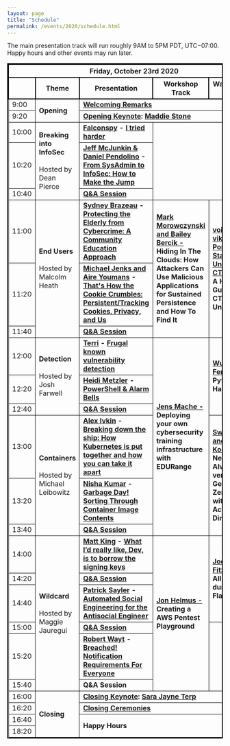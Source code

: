 ```yaml
---
layout: page
title: "Schedule"
permalink: /events/2020/schedule.html
---
```


<style>
table{
    border-collapse: collapse;
    border-spacing: 0;
    border:2px solid #000000;
}

th{
    border:2px solid #000000;
}

td{
    border:1px solid #000000;
}
</style>


The main presentation track will run roughly 9AM to 5PM PDT, UTC−07:00. Happy hours and other events may run later.

<table border="1">
  <th colspan="5">Friday, October 23rd 2020</th>

  <tr>
    <th></th>
    <th>Theme</th>
    <th>Presentation</th>
    <th>Workshop Track</th>
    <th>Walkthrough Track</th>
  </tr>

  <tr>
    <td>9:00</td>
    <td rowspan="2"><strong>Opening</strong></td>
    <td colspan="3"><strong><a href="https://youtu.be/IQ00wfr_xG4?t=679" target="_blank" rel="noopener noreferrer">Welcoming Remarks</a></strong></td>
  </tr>

  <tr>
    <td>9:20</td>
    <td colspan="3" markdown="span"><strong><a href="https://youtu.be/IQ00wfr_xG4?t=1630" target="_blank" rel="noopener noreferrer">Opening Keynote</a>: <a href="speakers.html#Maddie"> Maddie Stone</a></strong></td>
  </tr>

  <tr>
    <td>10:00</td>
    <td rowspan="3"><strong>Breaking into InfoSec <br><br></strong> Hosted by Dean Pierce</td>
    <td colspan="1" markdown="span"><strong><a href="speakers.html#I tried harder">Falconspy</a> - <a href="https://youtu.be/IQ00wfr_xG4?t=4150" target="_blank" rel="noopener noreferrer">I tried harder</a></strong></td>
    <td colspan="2" rowspan="3" markdown="span"></td>
  </tr>

  <tr>
    <td>10:20</td>
    <td colspan="1" markdown="span"><strong><a href="speakers.html#From SysAdmin to InfoSec: How to Make the Jump">Jeff McJunkin & Daniel Pendolino</a> - <a href="https://youtu.be/IQ00wfr_xG4?t=5275" target="_blank" rel="noopener noreferrer">From SysAdmin to InfoSec: How to Make the Jump</a></strong></td>
  </tr>

  <tr>
    <td>10:40</td>
    <td colspan="1" markdown="span"><strong><a href="https://youtu.be/IQ00wfr_xG4?t=6708" target="_blank" rel="noopener noreferrer">Q&A Session</a></strong></td>
  </tr>

  <tr>
    <td>11:00</td>
    <td rowspan="3"><strong>End Users</strong> <br><br>Hosted by Malcolm Heath</td>
    <td colspan="1" markdown="span"><strong><a href="speakers.html#Protecting the Elderly from Cybercrime: A Community Education">Sydney Brazeau</a> - <a href="https://youtu.be/IQ00wfr_xG4?t=7762" target="_blank" rel="noopener noreferrer">Protecting the Elderly from Cybercrime: A Community Education Approach</a></strong></td>
    <td colspan="1" rowspan="3" markdown="span"><strong><a href="workshops.html#Hiding In The Clouds: How Attackers Can Use Malicious Applications for Sustained Persistence and  How To Find It">Mark Morowczynski and Bailey Bercik - </a>Hiding In The Clouds: How Attackers Can Use Malicious Applications for Sustained Persistence and  How To Find It</strong></td>
    <td colspan="1" rowspan="3" markdown="span"><strong><a href="walkthroughs.html#A Hands-on Guide to CTFs for the Uninitiated">void* vikings, Portland State University's CTF team - </a>A Hands-on Guide to CTFs for the Uninitiated</strong></td>


  </tr>

  <tr>
    <td>11:20</td>
    <td colspan="1" markdown="span"><strong><a href="speakers.html#That's How the Cookie Crumbles: Persistent/Tracking Cookies, Privacy, and Us">Michael Jenks and Aire Youmans</a> - <a href="https://youtu.be/IQ00wfr_xG4?t=8878" target="_blank" rel="noopener noreferrer">That's How the Cookie Crumbles: Persistent/Tracking Cookies, Privacy, and Us</a></strong></td>
  </tr>

  <tr>
    <td>11:40</td>
    <td colspan="1" markdown="span"><strong><a href="https://youtu.be/IQ00wfr_xG4?t=10273" target="_blank" rel="noopener noreferrer">Q&A Session</a></strong></td>
  </tr>

  <tr>
    <td>12:00</td>
    <td rowspan="3"><strong>Detection</strong><br><br> Hosted by Josh Farwell</td>
    <td colspan="1" markdown="span"><strong><a href="speakers.html#Frugal known vulnerability detection">Terri</a> - <a href="https://youtu.be/IQ00wfr_xG4?t=11459" target="_blank" rel="noopener noreferrer">Frugal known vulnerability detection</a></strong></td>
    <td colspan="1" rowspan="6" markdown="span"><strong><a href="workshops.html#Deploying your own cybersecurity training infrastructure with EDURange">Jens Mache - </a>Deploying your own cybersecurity training infrastructure with EDURange</strong></td>
    <td colspan="1" rowspan="3" markdown="span"><strong><a href="walkthroughs.html#Python Web Hackin'">Wu-chang Feng - </a>Python Web Hackin'</strong></td>
  </tr>

  <tr>
    <td>12:20</td>
    <td colspan="1" markdown="span"><strong><a href="speakers.html#PowerShell & Alarm Bells">Heidi Metzler</a> - <a href="https://youtu.be/IQ00wfr_xG4?t=12701" target="_blank" rel="noopener noreferrer">PowerShell & Alarm Bells</a></strong></td>

  </tr>

  <tr>
    <td>12:40</td>
    <td colspan="1" markdown="span"><strong><a href="https://youtu.be/IQ00wfr_xG4?t=139834" target="_blank" rel="noopener noreferrer">Q&A Session</a></strong></td>
  </tr>

  <tr>
    <td>13:00</td>
    <td rowspan="3"><strong>Containers</strong><br><br>Hosted by Michael Leibowitz</td>
    <td colspan="1" markdown="span"><strong><a href="speakers.html#Breaking down the ship: How Kubernetes is put together and how you can take it apart">Alex Ivkin</a> - <a href="https://youtu.be/IQ00wfr_xG4?t=14910" target="_blank" rel="noopener noreferrer">Breaking down the ship: How Kubernetes is put together and how you can take it apart</a></strong></td>
    <td colspan="1" rowspan="3" markdown="span"><strong><a href="walkthroughs.html#Never trust, Always verify  : Getting to Zero Trust with Azure Active Directory">Swetha Rai and Corissa Koopmans</a> - Never trust, Always verify  : Getting to Zero Trust with Azure Active Directory</strong></td>
  </tr>

  <tr>
    <td>13:20</td>
    <td colspan="1" markdown="span"><strong><a href="speakers.html#Garbage Day! Sorting Through Container Image Contents">Nisha Kumar</a> - <a href="https://youtu.be/IQ00wfr_xG4?t=16198" target="_blank" rel="noopener noreferrer">Garbage Day! Sorting Through Container Image Contents</a></strong></td>

  </tr>

  <tr>
    <td>13:40</td>
    <td colspan="1" markdown="span"><strong><a href="https://youtu.be/IQ00wfr_xG4?t=17292" target="_blank" rel="noopener noreferrer">Q&A Session</a></strong></td>
  </tr>

  <tr>
    <td>14:00</td>
    <td rowspan="6"><strong>Wildcard</strong><br><br> Hosted by Maggie Jauregui</td>
    <td colspan="1" markdown="span"><strong><a href="speakers.html#What I’d really like, Dev, is to borrow the signing keys">Matt King</a> - <a href="https://youtu.be/IQ00wfr_xG4?t=18542" target="_blank" rel="noopener noreferrer">What I’d really like, Dev, is to borrow the signing keys</a></strong></td>
    <td colspan="1" rowspan="6" markdown="span"><strong><a href="workshops.html#Creating a AWS Pentest Playground">Jon Helmus - </a>Creating a AWS Pentest Playground</strong></td>
    <td colspan="1" rowspan="3" markdown="span"><strong><a href="walkthroughs.html#All About dumping SPI Flash">Joe FitzPatrick - </a>All About dumping SPI Flash</strong></td>
  </tr>

  <tr>
    <td>14:20</td>
    <td colspan="1" markdown="span"><strong><a href="https://youtu.be/IQ00wfr_xG4?t=19589" target="_blank" rel="noopener noreferrer">Q&A Session</a></strong></td>
  </tr>

  <tr>
    <td>14:40</td>
    <td colspan="1" markdown="span"><strong><a href="speakers.html#Automated Social Engineering for the Antisocial Engineer">Patrick Sayler</a> - <a href="https://youtu.be/IQ00wfr_xG4?t=20524" target="_blank" rel="noopener noreferrer">Automated Social Engineering for the Antisocial Engineer</a></strong></td>

  </tr>

  <tr>
    <td>15:00</td>
    <td colspan="1" markdown="span"><strong><a href="https://youtu.be/IQ00wfr_xG4?t=21889" target="_blank" rel="noopener noreferrer">Q&A Session</a></strong></td>
    <td colspan="1" rowspan="3" markdown="span"></td>

  </tr>

  <tr>
    <td>15:20</td>
    <td colspan="1" markdown="span"><strong><a href="speakers.html#Breached! Notification Requirements For Everyone">Robert Wayt</a> - <a href="https://youtu.be/IQ00wfr_xG4?t=22953" target="_blank" rel="noopener noreferrer">Breached! Notification Requirements For Everyone</a></strong></td>

  </tr>

  <tr>
    <td>15:40</td>
    <td colspan="1" markdown="span"><strong>Q&A Session</strong></td>
  </tr>

  <tr>
    <td>16:00</td>
      <td rowspan="4"><strong>Closing</strong></td>
    <td colspan="3" markdown="span"><strong><a href="https://youtu.be/IQ00wfr_xG4?t=24327" target="_blank" rel="noopener noreferrer">Closing Keynote</a>: <a href="speakers.html#SJ"> Sara Jayne Terp</a></strong></td>
  </tr>

  <tr>
    <td>16:20</td>
    <td colspan="3" markdown="span"><strong><a href="https://youtu.be/IQ00wfr_xG4?t=28024" target="_blank" rel="noopener noreferrer">Closing Ceremonies</a></strong></td>
  </tr>

  <tr>
    <td>16:40</td>
    <td rowspan="2" colspan="3" markdown="span"><strong>Happy Hours</strong></td>
  </tr>

<tr>
    <td>18:20</td>
</tr>


</table>
